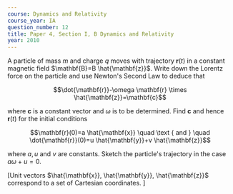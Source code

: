```yaml
---
course: Dynamics and Relativity
course_year: IA
question_number: 12
title: Paper 4, Section I, B Dynamics and Relativity
year: 2010
---
```




A particle of mass $m$ and charge $q$ moves with trajectory $\mathbf{r}(t)$ in a constant magnetic field $\mathbf{B}=B \hat{\mathbf{z}}$. Write down the Lorentz force on the particle and use Newton's Second Law to deduce that

$$\dot{\mathbf{r}}-\omega \mathbf{r} \times \hat{\mathbf{z}}=\mathbf{c}$$

where $\mathbf{c}$ is a constant vector and $\omega$ is to be determined. Find $\mathbf{c}$ and hence $\mathbf{r}(t)$ for the initial conditions

$$\mathbf{r}(0)=a \hat{\mathbf{x}} \quad \text { and } \quad \dot{\mathbf{r}}(0)=u \hat{\mathbf{y}}+v \hat{\mathbf{z}}$$

where $a, u$ and $v$ are constants. Sketch the particle's trajectory in the case $a \omega+u=0$.

[Unit vectors $\hat{\mathbf{x}}, \hat{\mathbf{y}}, \hat{\mathbf{z}}$ correspond to a set of Cartesian coordinates. ]